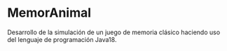 # MemorAnimal
Desarrollo de la simulación de un juego de memoria clásico haciendo uso del lenguaje de programación Java18.
